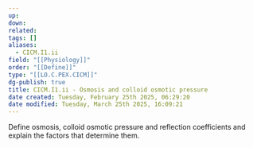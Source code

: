 ```yaml
---
up: 
down: 
related: 
tags: []
aliases:
  - CICM.I1.ii
field: "[[Physiology]]"
order: "[[Define]]"
type: "[[LO.C.PEX.CICM]]"
dg-publish: true
title: CICM.I1.ii - Osmosis and colloid osmotic pressure
date created: Tuesday, February 25th 2025, 06:29:20
date modified: Tuesday, March 25th 2025, 16:09:21
---
```


Define osmosis, colloid osmotic pressure and reflection coefficients and explain the factors that determine them.
